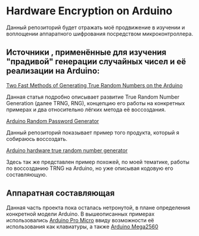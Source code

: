# Hardware Encryption on Arduino

Данный репозиторий будет отражать моё продвижение в изучении и воплощении аппаратного шифрования посредством микроконтроллера. 

## Источники , применённые для изучения "прадивой" генерации случайных чисел и её реализации на Arduino:

[Two Fast Methods of Generating True Random Numbers on the Arduino](https://gist.github.com/bloc97/b55f684d17edd8f50df8e918cbc00f94)

Данная статья подробно описывает развитие True Random Number Generation (далее TRNG, RNG), концепцию его работы на конкретных примерах и два относительно лёгких метода её воссоздания.

[Arduino Random Password Generator](https://github.com/Kidel/Arduino-Random-Password-Generator)

Данный репозиторий показывает пример того продукта, который я собираюсь воссоздать.

[Arduino hardware true random number generator](https://gist.github.com/endolith/2568571)

Здесь так же представлен пример похожей, по моей тематике, работы по воссозданию TRNG на Arduino, но уже описывая кодовую его составляющую.

## Аппаратная составляющая

Данная часть проекта пока осталась нетронутой, в плане определения конкретной модели Arduino. В вышеописанных примерах использовались [Arduino Pro Micro](https://www.sparkfun.com/tutorials/337) ввиду возможности её использования как клавиатуры, а также [Arduino Mega2560](https://docs.arduino.cc/hardware/mega-2560)
